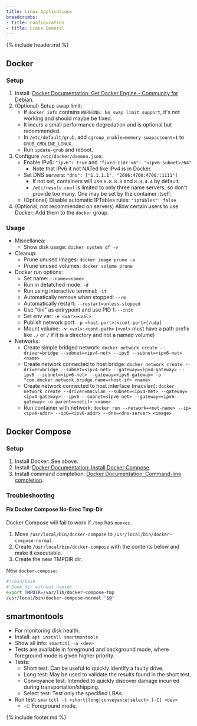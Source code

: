 ```yaml
---
title: Linux Applications
breadcrumbs:
- title: Configuration
- title: Linux General
---
```

{% include header.md %}

## Docker

### Setup

1. Install: [Docker Documentation: Get Docker Engine - Community for Debian](https://docs.docker.com/install/linux/docker-ce/debian/).
1. (Optional) Setup swap limit:
    - If `docker info` contains `WARNING: No swap limit support`, it's not working and should maybe be fixed.
    - It incurs a small performance degredation and is optional but recommended.
    - In `/etc/default/grub`, add `cgroup_enable=memory swapaccount=1` to `GRUB_CMDLINE_LINUX`.
    - Run `update-grub` and reboot.
1. Configure `/etc/docker/daemon.json`:
    - Enable IPv6: `"ipv6": true` and `"fixed-cidr-v6": "<ipv6-subnet>/64"`
        - Note that IPv6 it not NATed like IPv4 is in Docker.
    - Set DNS servers: `"dns": ["1.1.1.1", "2606:4700:4700::1111"]`
        - If not set, containers will use `8.8.8.8` and `8.8.4.4` by default.
        - `/etc/resolv.conf` is limited to only three name servers, so don't provide too many. One may be set by the container itself.
    - (Optional) Disable automatic IPTables rules: `"iptables": false`
1. (Optional, not recommended on servers) Allow certain users to use Docker: Add them to the `docker` group.

### Usage

- Miscellanea:
    - Show disk usage: `docker system df -v`
- Cleanup:
    - Prune unused images: `docker image prune -a`
    - Prune unused volumes: `docker volume prune`
- Docker run options:
    - Set name: `--name=<name>`
    - Run in detatched mode: `-d`
    - Run using interactive terminal: `-it`
    - Automatically remove when stopped: `--rm`
    - Automatically restart: `--restart=unless-stopped`
    - Use "tini" as entrypoint and use PID 1: `--init`
    - Set env var: `-e <var>=<val>`
    - Publish network port: `-p <host-port>:<cont-port>[/udp]`
    - Mount volume: `-v <vol>:<cont-path>` (`<vol>` must have a path prefix like `./` or `/` if it is a directory and not a named volume)
- Networks:
    - Create simple bridged network: `docker network create --driver=bridge --subnet=<ipv4-net> --ipv6 --subnet=<ipv6-net> <name>`
    - Create network connected to host bridge: `docker network create --driver=bridge --subnet=<ipv4-net> --gateway=<ipv4-gateway> --ipv6 --subnet=<ipv6-net> --gateway=<ipv6-gateway> -o "com.docker.network.bridge.name=<host-if> <name>`
    - Create network connected to host interface (macvlan): `docker network create --driver=macvlan --subnet=<ipv4-net> --gateway=<ipv4-gateway> --ipv6 --subnet=<ipv6-net> --gateway=<ipv6-gateway> -o parent=<netif> <name>`
    - Run container with network: `docker run --network=<net-name> --ip=<ipv4-addr> --ip6=<ipv6-addr> --dns=<dns-server> <image>`

## Docker Compose

### Setup

1. Install Docker: See above.
1. Install: [Docker Documentation: Install Docker Compose](https://docs.docker.com/compose/install/).
1. Install command completion: [Docker Documentation: Command-line completion](https://docs.docker.com/compose/completion/).

### Troubleshooting

#### Fix Docker Compose No-Exec Tmp-Dir

Docker Compose will fail to work if `/tmp` has `noexec`.

1. Move `/usr/local/bin/docker-compose` to `/usr/local/bin/docker-compose-normal`.
1. Create `/usr/local/bin/docker-compose` with the contents below and make it executable.
1. Create the new TMPDIR dir.

New `docker-compose`:

```sh
#!/bin/bash
# Some dir without noexec
export TMPDIR=/var/lib/docker-compose-tmp
/usr/local/bin/docker-compose-normal "$@"
```

## smartmontools

- For monitoring disk health.
- Install: `apt install smartmontools`
- Show all info: `smartctl -a <dev>`
- Tests are available in foreground and background mode, where foreground mode is given higher priority.
- Tests:
    - Short test: Can be useful to quickly identify a faulty drive.
    - Long test: May be used to validate the results found in the short test.
    - Convoyance test: Intended to quickly discover damage incurred during transportation/shipping.
    - Select test: Test only the specified LBAs.
- Run test: `smartctl -t <short|long|conveyance|select> [-C] <dev>`
    - `-C`: Foreground mode.

{% include footer.md %}
